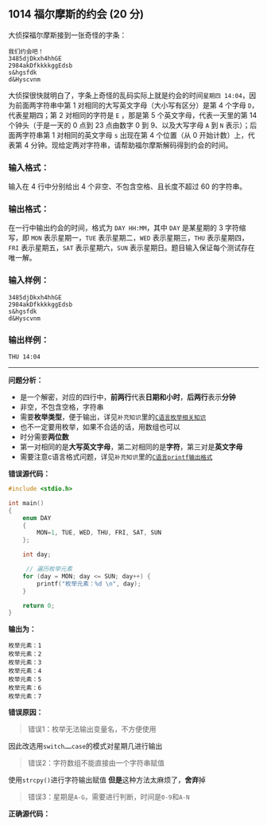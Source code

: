 ## 1014 福尔摩斯的约会 (20 分)

大侦探福尔摩斯接到一张奇怪的字条：

```
我们约会吧！ 
3485djDkxh4hhGE 
2984akDfkkkkggEdsb 
s&hgsfdk 
d&Hyscvnm
```

大侦探很快就明白了，字条上奇怪的乱码实际上就是约会的时间`星期四 14:04`，因为前面两字符串中第 1 对相同的大写英文字母（大小写有区分）是第 4 个字母 `D`，代表星期四；第 2 对相同的字符是 `E` ，那是第 5 个英文字母，代表一天里的第 14 个钟头（于是一天的 0 点到 23 点由数字 0 到 9、以及大写字母 `A` 到 `N` 表示）；后面两字符串第 1 对相同的英文字母 `s` 出现在第 4 个位置（从 0 开始计数）上，代表第 4 分钟。现给定两对字符串，请帮助福尔摩斯解码得到约会的时间。

### 输入格式：

输入在 4 行中分别给出 4 个非空、不包含空格、且长度不超过 60 的字符串。

### 输出格式：

在一行中输出约会的时间，格式为 `DAY HH:MM`，其中 `DAY` 是某星期的 3 字符缩写，即 `MON` 表示星期一，`TUE` 表示星期二，`WED` 表示星期三，`THU` 表示星期四，`FRI` 表示星期五，`SAT` 表示星期六，`SUN` 表示星期日。题目输入保证每个测试存在唯一解。

### 输入样例：

```in
3485djDkxh4hhGE 
2984akDfkkkkggEdsb 
s&hgsfdk 
d&Hyscvnm
```

### 输出样例：

```out
THU 14:04
```
---
**问题分析：**
- 是一个解密，对应的四行中，**前两行**代表**日期和小时**，**后两行**表示**分钟**
- 非空，不包含空格，字符串
- 需要**枚举类型**，便于输出，详见`补充知识`里的[`C语言枚举相关知识`](./补充知识/C语言枚举相关知识.md)
- 也不一定要用枚举，如果不合适的话，用数组也可以
- 时分需要**两位数**
- 第一对相同的是**大写英文字母**，第二对相同的是**字符**，第三对是**英文字母**
- 需要注意c语言格式问题，详见`补充知识`里的[`C语言printf输出格式`](./补充知识/C语言printf输出格式.md)

**错误源代码：**

```c
#include <stdio.h>

int main()
{
    enum DAY
    {
        MON=1, TUE, WED, THU, FRI, SAT, SUN
    };

    int day;

     // 遍历枚举元素
    for (day = MON; day <= SUN; day++) {
        printf("枚举元素：%d \n", day);
    }

    return 0;
}
```

**输出为：**
```out
枚举元素：1
枚举元素：2
枚举元素：3
枚举元素：4
枚举元素：5
枚举元素：6
枚举元素：7
```
**错误原因：**

> 错误1：枚举无法输出变量名，不方便使用

因此改选用`switch……case`的模式对星期几进行输出

> 错误2：字符数组不能直接由一个字符串赋值

使用`strcpy()`进行字符输出赋值
**但是**这种方法太麻烦了，**舍弃**掉

> 错误3：星期是`A-G`，需要进行判断，时间是`0-9`和`A-N`

**正确源代码：**

```c

```